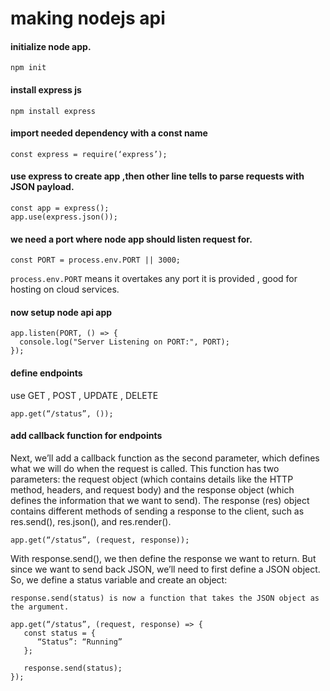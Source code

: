 # making nodejs api


#### initialize node app.
```
npm init
```

#### install express js
```
npm install express
```

#### import needed dependency with a const name
```
const express = require(‘express’);
```

#### use express to create app ,then other line tells to parse requests with JSON payload.
```
const app = express();
app.use(express.json());
``` 

#### we need a port where node app should listen request for.
```
const PORT = process.env.PORT || 3000;
```
`process.env.PORT` means it overtakes any port it is provided , good for hosting on cloud services.


#### now setup node api app

```
app.listen(PORT, () => {
  console.log("Server Listening on PORT:", PORT);
});
```

#### define endpoints

use GET , POST , UPDATE , DELETE

```
app.get(“/status”, ());
```


#### add callback function for endpoints
Next, we’ll add a callback function as the second parameter, which defines what we will do when the request is called. This function has two parameters: the request object (which contains details like the HTTP method, headers, and request body) and the response object (which defines the information that we want to send). The response (res) object contains different methods of sending a response to the client, such as res.send(), res.json(), and res.render().

```
app.get(“/status”, (request, response));
```


With response.send(), we then define the response we want to return. But since we want to send back JSON, we’ll need to first define a JSON object. So, we define a status variable and create an object:
```
response.send(status) is now a function that takes the JSON object as the argument.

app.get(“/status”, (request, response) => {
   const status = {
      “Status”: “Running”
   };
   
   response.send(status);
});
```


